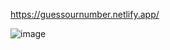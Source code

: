 https://guessournumber.netlify.app/

![image](https://user-images.githubusercontent.com/112082794/215767884-efbed098-e737-499b-8722-6512d3b209b1.png)
